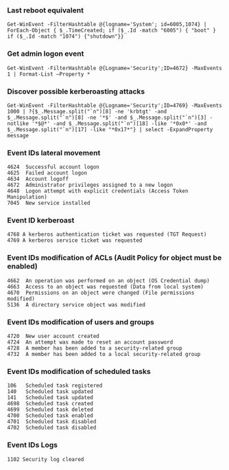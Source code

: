 ### Last reboot equivalent
```
Get-WinEvent -FilterHashtable @{logname='System'; id=6005,1074} | ForEach-Object { $_.TimeCreated; if ($_.Id -match "6005") { "boot" } if ($_.Id -match "1074") {"shutdown"}}
```

### Get admin logon event
```
Get-WinEvent -FilterHashtable @{Logname='Security';ID=4672} -MaxEvents 1 | Format-List –Property *
```

### Discover possible kerberoasting attacks
```
Get-WinEvent -FilterHashtable @{Logname='Security';ID=4769} -MaxEvents 1000 | ?{$_.Message.split("`n")[8] -ne 'krbtgt' -and $_.Message.split("`n")[8] -ne '*$' -and $_.Message.split("`n")[3] -notlike '*$@*' -and $_.Message.split("`n")[18] -like '*0x0*' -and $_.Message.split("`n")[17] -like "*0x17*"} | select -ExpandProperty message
```

### Event IDs lateral movement
```
4624  Successful account logon
4625  Failed account logon
4634  Account logoff
4672  Administrator privileges assigned to a new logon
4648  Logon attempt with explicit credentials (Access Token Manipulation)
7045  New service installed
```

### Event ID kerberoast
```
4768 A kerberos authentication ticket was requested (TGT Request)
4769 A kerberos service ticket was requested
```

### Event IDs modification of ACLs (Audit Policy for object must be enabled)
```
4662  An operation was performed on an object (OS Credential dump)
4663  Access to an object was requested (Data from local system)
4670  Permissions on an object were changed (File permissions modified)
5136  A directory service object was modified
```

### Event IDs modification of users and groups
```
4720  New user account created
4724  An attempt was made to reset an account password
4728  A member has been added to a security-related group
4732  A member has been added to a local security-related group
```

### Event IDs modification of scheduled tasks
```
106   Scheduled task registered
140   Scheduled task updated
141   Scheduled task updated
4698  Scheduled task created
4699  Scheduled task deleted
4700  Scheduled task enabled
4701  Scheduled task disabled
4702  Scheduled task disabled
```

### Event IDs Logs
```
1102 Security log cleared
```

